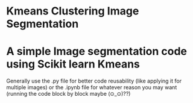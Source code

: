 # Kmeans Clustering Image Segmentation
# A simple Image segmentation code using Scikit learn Kmeans
Generally use the .py file for better code reusability (like applying it for multiple images)
or the .ipynb file for whatever reason you may want (running the code block by block maybe (⊙_⊙)??)
